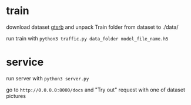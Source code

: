
# train

download dataset [gtsrb](https://www.kaggle.com/datasets/meowmeowmeowmeowmeow/gtsrb-german-traffic-sign)
 and 
unpack Train folder from dataset to ./data/

run train with `python3 traffic.py data_folder model_file_name.h5`

# service


run server with `python3 server.py`

go to `http://0.0.0.0:8000/docs` and "Try out" request with one of dataset pictures
